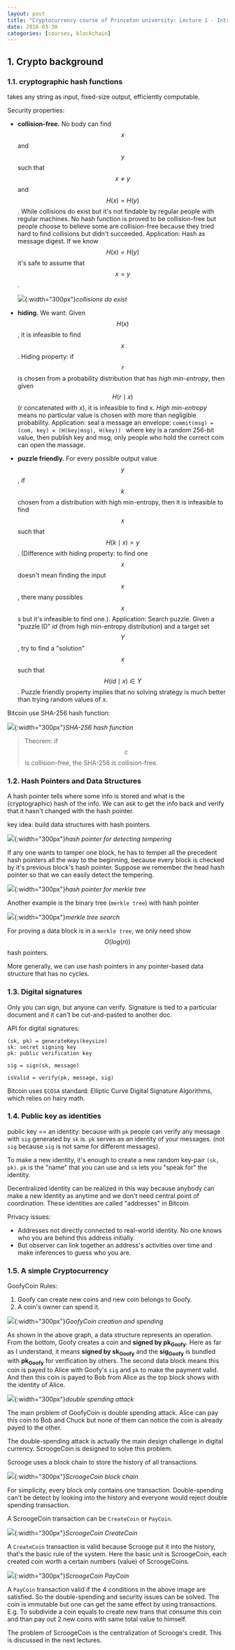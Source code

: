 ```yaml
---
layout: post
title: "Cryptocurrency course of Princeton university: Lecture 1 - Intro to crypto and cryptocurrencies"
date: 2018-03-30
categories: [courses, blockchain]
---
```


## 1. Crypto background

### 1.1. cryptographic hash functions
takes any string as input, fixed-size output, efficiently computable.

Security properties:
- **collision-free.** No body can find $$x$$ and $$y$$ such that $$x \neq y$$ and $$H(x) = H(y)$$. While collisions do exist but it's not findable by regular people with regular machines. No hash function is proved to be collision-free but people choose to believe some are collision-free because they tried hard to find collisions but didn't succeeded. Application: Hash as message digest. If we know $$H(x) = H(y)$$ it's safe to assume that $$x = y$$.

  ![]({{site.url}}/assets/image/Collisions_do_exist.png){:width="300px"}_collisions do exist_

- **hiding.** We want: Given $$H(x)$$, it is infeasible to find $$x$$. Hiding property: if $$r$$ is chosen from a probability distribution that has *high min-entropy*, then given $$H(r \mid x)$$ (r concatenated with x), it is infeasible to find x. *High min-entropy* means no particular value is chosen with more than negligible probability. Application: seal a message an envelope: `commit(msg) = (com, key) = (H(key|msg), H(key)) ` where key is a random 256-bit value, then publish key and msg, only people who hold the correct com can open the massage.

- **puzzle friendly.** For every possible output value $$y$$, if $$k$$ chosen from a distribution with high min-entropy, then it is infeasible to find $$x$$ such that $$H(k \mid x) = y$$. (Difference with hiding property: to find one $$x$$ doesn't mean finding the input $$x$$, there many possibles $$x$$s but it's infeasible to find one.). Application: Search puzzle. Given a "puzzle ID" _id_ (from high min-entropy distribution) and a target set $$Y$$, try to find a "solution" $$x$$ such that $$H(id \mid x) \in Y$$. Puzzle friendly property implies that no solving strategy is much better than trying random values of x.

Bitcoin use SHA-256 hash function:

![]({{site.url}}/assets/image/SHA-256.png){:width="300px"}_SHA-256 hash function_

> Theorem: if $$c$$ is collision-free, the SHA-256 is collision-free.

### 1.2. Hash Pointers and Data Structures
A hash pointer tells where some info is stored and what is the (cryptographic) hash of the info. We can ask to get the info back and verify that it hasn't changed with the hash pointer.

key idea: build data structures with hash pointers.

![]({{site.url}}/assets/image/hash_pointer.png){:width="300px"}_hash pointer for detecting tempering_

If any one wants to tamper one block, he has to temper all the precedent hash pointers all the way to the beginning, because every block is checked by it's previous block's hash pointer. Suppose we remember the head hash pointer so that we can easily detect the tempering.

![]({{site.url}}/assets/image/merkle_tree.png){:width="300px"}_hash pointer for merkle tree_

Another example is the binary tree (`merkle tree`) with hash pointer

![]({{site.url}}/assets/image/merkle_tree_search.png){:width="300px"}_merkle tree search_

For proving a data block is in a `merkle tree`, we only need show $$O(log(n))$$ hash pointers.

More generally, we can use hash pointers in any pointer-based data structure that has no cycles.

### 1.3. Digital signatures

Only you can sign, but anyone can verify. Signature is tied to a particular document and it can't be cut-and-pasted to another doc.

API for digital signatures:

```
(sk, pk) = generateKeys(keysize)
sk: secret signing key
pk: public verification key

sig = sign(sk, message)

isValid = verify(pk, message, sig)
```

Bitcoin uses `ECDSA` standard: Elliptic Curve Digital Signature Algorithms, which relies on hairy math.

### 1.4. Public key as identities

public key == an identity: because with `pk` people can verify any message with `sig` generated by `sk` is. `pk` serves as an identity of your messages. (not `sig` because `sig` is not same for different messages).

To make a new identity, it's enough to create a new random key-pair `(sk, pk)`. `pk` is the "name" that you can use and `sk` lets you "speak for" the identity.

Decentralized identity can be realized in this way because anybody can make a new identity as anytime and we don't need central point of coordination. These identities are called "addresses" in Bitcoin.

Privacy issues:
- Addresses not directly connected to real-world identity. No one knows who you are behind this address initially.
- But observer can link together an address's activities over time and make inferences to guess who you are.

### 1.5. A simple Cryptocurrency

GoofyCoin Rules:
1. Goofy can create new coins and new coin belongs to Goofy.
2. A coin's owner can spend it.

![]({{site.url}}/assets/image/goofycoin.png){:width="300px"}_GoofyCoin creation and spending_

As shown in the above graph, a data structure represents an operation. From the bottom, Goofy creates a coin and **signed by pk<sub>Goofy</sub>**. Here as far as I understand, it means **signed by sk<sub>Goofy</sub>** and the **sig<sub>Goofy</sub>** is bundled with **pk<sub>Goofy</sub>** for verification by others. The second data block means this coin is payed to Alice with Goofy's `sig` and `pk` to make the payment valid. And then this coin is payed to Bob from Alice as the top block shows with the identity of Alice.

![]({{site.url}}/assets/image/double_spending_attack.png){:width="300px"}_double spending attack_

The main problem of GoofyCoin is double spending attack. Alice can pay this coin to Bob and Chuck but none of them can notice the coin is already payed to the other. 

The double-spending attack is actually the main design challenge in digital currency. ScroogeCoin is designed to solve this problem.

Scrooge uses a block chain to store the history of all transactions.

![]({{site.url}}/assets/image/scroogecoin.jpeg){:width="300px"}_ScroogeCoin block chain_

For simplicity, every block only contains one transaction. Double-spending can't be detect by looking into the history and everyone would reject double spending transaction.

A ScroogeCoin transaction can be `CreateCoin` or  `PayCoin`. 

![]({{site.url}}/assets/image/scrooge_create_coin.png){:width="300px"}_ScroogeCoin CreateCoin_

A `CreateCoin` transaction is valid because Scrooge put it into the history, that's the basic rule of the system. Here the basic unit is ScroogeCoin, each created coin worth a certain numbers (value) of ScroogeCoins.

![]({{site.url}}/assets/image/scrooge_pay_coin.png){:width="300px"}_ScroogeCoin PayCoin_

A `PayCoin` transaction valid if the 4 conditions in the above image are satisfied. So the double-spending and security issues can be solved. The coin is immutable but one can get the same effect by using transactions. E.g. To subdivide a coin equals to create new trans that consume this coin and than pay out 2 new coins with same total value to himself.

The problem of ScroogeCoin is the centralization of Scrooge's credit. This is discussed in the next lectures.





